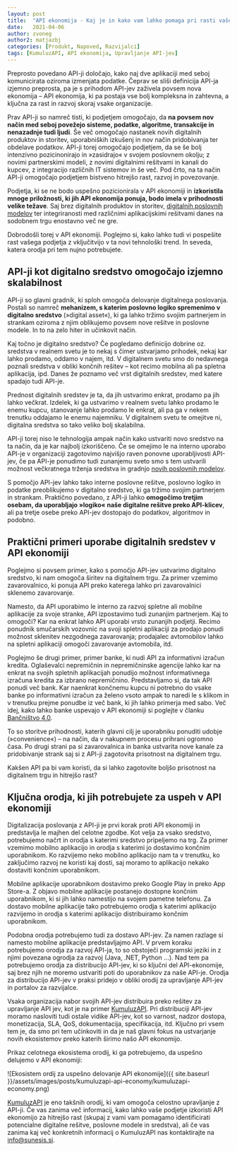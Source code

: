 ```yaml
---
layout: post
title:  "API ekonomija - Kaj je in kako vam lahko pomaga pri rasti vašega podjetja?"
date:   2021-04-06
author: zvoneg
author2: matjazbj
categories: [Produkt, Napoved, Razvijalci]
tags: [KumuluzAPI, API ekonomija, Upravljanje API-jev]
---
```


Preprosto povedano API-ji določajo, kako naj dve aplikaciji med seboj komunicirata oziroma izmenjata podatke. Čeprav se 
sliši definicija API-ja izjemno preprosta, pa je s prihodom API-jev zaživela povsem nova ekonomija – API ekonomija, ki 
pa postaja vse bolj kompleksna in zahtevna, a ključna za rast in razvoj skoraj vsake organizacije. 

Prav API-ji so namreč tisti, ki podjetjem omogočajo, da **na povsem nov način med seboj povežejo sisteme, podatke, 
algoritme, transakcije in nenazadnje tudi ljudi**. Še več omogočajo nastanek novih digitalnih produktov in storitev, 
uporabniških izkušenj in nov način pridobivanja ter obdelave podatkov. API-ji torej omogočajo podjetjem, da se še bolj 
intenzivno pozicinonirajo in »zasidrajo« v svojem poslovnem okolju; z novimi partnerskimi modeli, z novimi digitalnimi 
rešitvami in kanali do kupcev, z integracijo različnih IT sistemov in še več. Pod črto, na ta način API-ji omogočajo 
podjetjem bistveno hitrejšo rast, razvoj in povezovanje. 


Podjetja, ki se ne bodo uspešno pozicionirala v API ekonomiji in **izkoristila mnoge priložnosti, ki jih API ekonomija 
ponuja, bodo imela v prihodnosti velike težave**. Saj brez digitalnih produktov in storitev, <u>digitalnih poslovnih modelov</u> 
ter integriranosti med različnimi aplikacijskimi rešitvami danes na sodobnem trgu enostavno več ne gre.
 

Dobrodošli torej v API ekonomiji. Poglejmo si, kako lahko tudi vi pospešite rast vašega podjetja z vključitvijo v ta 
novi tehnološki trend. In seveda, katera orodja pri tem nujno potrebujete.

## API-ji kot digitalno sredstvo omogočajo izjemno skalabilnost

API-ji so glavni gradnik, ki sploh omogoča delovanje digitalnega poslovanja. Postali so namreč **mehanizem, s katerim 
poslovno logiko spremenimo v digitalno sredstvo** (»digital asset«), ki ga lahko tržimo svojim partnerjem in strankam 
oziroma z njim oblikujemo povsem nove rešitve in poslovne modele. In to na zelo hiter in učinkovit način.


Kaj točno je digitalno sredstvo? Če pogledamo definicijo dobrine oz. sredstva v realnem svetu je to nekaj s čimer 
ustvarjamo prihodek, nekaj kar lahko prodamo, oddamo v najem, itd. V digitalnem svetu smo do nedavnega poznali sredstva 
v obliki končnih rešitev – kot recimo mobilna ali pa spletna aplikacija, ipd. Danes že poznamo več vrst digitalnih 
sredstev, med katere spadajo tudi API-je.


Prednost digitalnih sredstev je ta, da jih ustvarimo enkrat, prodamo pa jih lahko večkrat. Izdelek, ki ga ustvarimo 
v realnem svetu lahko prodamo le enemu kupcu, stanovanje lahko prodamo le enkrat, ali pa ga v nekem trenutku oddajamo 
le enemu najemniku. V digitalnem svetu te omejitve ni, digitalna sredstva so tako veliko bolj skalabilna.


API-ji torej niso le tehnologija ampak način kako ustvariti novo sredstvo na ta način, da je kar najbolj izkoriščeno. 
Če se omejimo le na interno uporabo API-je v organizaciji zagotovimo najvišjo raven ponovne uporabljivosti API-jev, če 
pa API-je ponudimo tudi zunanjemu sveto smo s tem ustvarili možnost večkratnega trženja sredstva in gradnjo <u>novih 
poslovnih modelov</u>.

S pomočjo API-jev lahko tako interne poslovne rešitve, poslovno logiko in podatke preoblikujemo v digitalno sredstvo, 
ki ga tržimo svojim partnerjem in strankam. Praktično povedano, z API-ji lahko **omogočimo tretjim osebam, da 
uporabljajo »logiko« naše digitalne rešitve preko API-klicev**, ali pa tretje osebe preko API-jev dostopajo do podatkov, 
algoritmov in podobno.


## Praktični primeri uporabe digitalnih sredstev v API ekonomiji

Poglejmo si povsem primer, kako s pomočjo API-jev ustvarimo digitalno sredstvo, ki nam omogoča širitev na digitalnem 
trgu. Za primer vzemimo zavarovalnico, ki ponuja API preko katerega lahko pri zavarovalnici sklenemo zavarovanje. 


Namesto, da API uporabimo le interno za razvoj spletne ali mobilne aplikacije za svoje stranke, API izpostavimo 
tudi zunanjim partnerjem. Kaj to omogoči? Kar na enkrat lahko API uporabi vrsto zunanjih podjetji. Recimo ponudnik 
smučarskih vozovnic na svoji spletni aplikaciji za prodajo ponudi možnost sklenitev nezgodnega zavarovanja; prodajalec 
avtomobilov lahko na spletni aplikaciji omogoči zavarovanje avtomobila, itd.
 

Poglejmo še drugi primer, primer banke, ki nudi API za informativni izračun kredita. Oglaševalci nepremičnin in 
nepremičninske agencije lahko kar na enkrat na svojih spletnih aplikacijah ponudijo možnost informativnega izračuna 
kredita za izbrano nepremičnino. Predstavljamo si, da tak API ponudi več bank. Kar naenkrat končnemu kupcu ni potrebno 
do vsake banke po informativni izračun za želeno vsoto ampak to naredi le s klikom in v trenutku prejme ponudbe iz več 
bank, ki jih lahko primerja med sabo. Več idej, kako lahko banke uspevajo v API ekonomiji si poglejte v članku 
<u>Bančništvo 4.0</u>.


To so storitve prihodnosti, katerih glavni cilj je uporabniku ponuditi udobje (»convenience«) – na način, da v nakupnem 
procesu prihrani ogromno časa. Po drugi strani pa si zavarovalnica in banka ustvarita nove kanale za pridobivanje 
strank saj si z API-ji zagotovita prisotnost na digitalnem trgu.


Kakšen API pa bi vam koristi, da si lahko zagotovite boljšo prisotnost na digitalnem trgu in hitrejšo rast?

## Ključna orodja, ki jih potrebujete za uspeh v API ekonomiji

Digitalizacija poslovanja z API-ji je prvi korak proti API ekonomiji in predstavlja le majhen del celotne zgodbe. 
Kot velja za vsako sredstvo, potrebujemo načrt in orodja s katerimi sredstvo pripeljemo na trg. Za primer vzemimo 
mobilno aplikacijo in orodja s katerimi jo dostavimo končnim uporabnikom. Ko razvijemo neko mobilno aplikacijo nam 
ta v trenutku, ko zaključimo razvoj ne koristi kaj dosti, saj moramo to aplikacijo nekako dostaviti končnim 
uporabnikom.

Mobilne aplikacije uporabnikom dostavimo preko Google Play in preko App Store-a. Z objavo mobilne aplikacije postanejo 
dostopne končnim uporabnikom, ki si jih lahko namestijo na svojem pametne telefonu. Za dostavo mobilne aplikacije tako 
potrebujemo orodja s katerimi aplikacijo razvijemo in orodja s katerimi aplikacijo distribuiramo končnim uporabnikom.


Podobna orodja potrebujemo tudi za dostavo API-jev. Za namen razlage si namesto mobilne aplikacije predstavljajmo API. 
V prvem koraku potrebujemo orodja za razvoj API-ja, to so obstoječi programski jeziki in z njimi povezana ogrodja za 
razvoj (Java, .NET, Python ...). Nad tem pa potrebujemo orodja za distribucijo API-jev, ki so ključni del 
API-ekonomije, saj brez njih ne moremo ustvariti poti do uporabnikov za naše API-je. Orodja za distribucijo API-jev 
v praksi pridejo v obliki orodij za upravljanje API-jev in portalov za razvijalce.


Vsaka organizacija nabor svojih API-jev distribuira preko rešitev za upravljanje API jev, kot je na primer 
<u>KumuluzAPI</u>. Pri distribuciji API-jev moramo nasloviti tudi ostale vidike API-jev, kot so varnost, nadzor 
dostopa, monetizacija, SLA, QoS, dokumentacija, specifikacija, itd. Ključno pri vsem tem je, da smo pri tem učinkoviti 
in da je naš glavni fokus na ustvarjanje novih ekosistemov preko katerih širimo našo API ekonomijo.

Prikaz celotnega ekosistema orodij, ki ga potrebujemo, da uspešno delujemo v API ekonomiji:

![Ekosistem ordij za uspešno delovanje API ekonomije]({{ site.baseurl }}/assets/images/posts/kumuluzapi-api-economy/kumuluzapi-economy.png)

<u>KumuluzAPI</u> je eno takšnih orodij, ki vam omogoča celostno upravljanje z API-ji. Če vas zanima več informacij, 
kako lahko vaše podjetje izkoristi API ekonomijo za hitrejšo rast (skupaj z vami vam pomagamo identificirati potencialne 
digitalne rešitve, poslovne modele in sredstva), ali če vas zanima kaj več konkretnih informacij o KumuluzAPI nas
kontaktirajte na info@sunesis.si.

